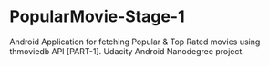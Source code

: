 # PopularMovie-Stage-1
Android Application for fetching Popular &amp; Top Rated movies using thmoviedb API [PART-1]. Udacity Android Nanodegree project.

